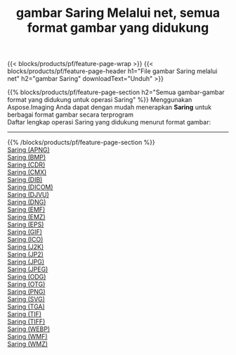 ﻿---
title: gambar Saring Melalui net, semua format gambar yang didukung 
weight: 3920
url: /id/net/filter 
lang: id
langdirlevel: 2
locales: zh-hans,ja,it,ru,de,es,fr,nl,id,lt,pl,pt,vi,tr,ko,zh-hant,ar,hi,th,sv,cs,uk,he
description: Menggunakan Aspose.Imaging Anda dapat dengan mudah Saring gambar Via net
---

{{< blocks/products/pf/feature-page-wrap >}}
{{< blocks/products/pf/feature-page-header h1="File gambar Saring melalui net" h2="gambar Saring" downloadText="Unduh" >}}


{{% blocks/products/pf/feature-page-section  h2="Semua gambar-gambar format yang didukung untuk operasi Saring" %}}
Menggunakan Aspose.Imaging Anda dapat dengan mudah menerapkan **Saring** untuk berbagai format gambar secara terprogram
<br/>
Daftar lengkap operasi Saring yang didukung menurut format gambar:
<hr/>
{{% /blocks/products/pf/feature-page-section %}}
<div class="container-fluid productfamilypage bg-gray">
    <div class="convertypes bg-gray agp-content section">
        <div class="container">
		<div class="row other-converters">
		    <div class='col-md-2 other-converter remove-lp remove-rp'><a href="/imaging/id/net/filter/apng" >Saring (APNG)</a></div><div class='col-md-2 other-converter remove-lp remove-rp'><a href="/imaging/id/net/filter/bmp" >Saring (BMP)</a></div><div class='col-md-2 other-converter remove-lp remove-rp'><a href="/imaging/id/net/filter/cdr" >Saring (CDR)</a></div><div class='col-md-2 other-converter remove-lp remove-rp'><a href="/imaging/id/net/filter/cmx" >Saring (CMX)</a></div><div class='col-md-2 other-converter remove-lp remove-rp'><a href="/imaging/id/net/filter/dib" >Saring (DIB)</a></div><div class='col-md-2 other-converter remove-lp remove-rp'><a href="/imaging/id/net/filter/dicom" >Saring (DICOM)</a></div><div class='col-md-2 other-converter remove-lp remove-rp'><a href="/imaging/id/net/filter/djvu" >Saring (DJVU)</a></div><div class='col-md-2 other-converter remove-lp remove-rp'><a href="/imaging/id/net/filter/dng" >Saring (DNG)</a></div><div class='col-md-2 other-converter remove-lp remove-rp'><a href="/imaging/id/net/filter/emf" >Saring (EMF)</a></div><div class='col-md-2 other-converter remove-lp remove-rp'><a href="/imaging/id/net/filter/emz" >Saring (EMZ)</a></div><div class='col-md-2 other-converter remove-lp remove-rp'><a href="/imaging/id/net/filter/eps" >Saring (EPS)</a></div><div class='col-md-2 other-converter remove-lp remove-rp'><a href="/imaging/id/net/filter/gif" >Saring (GIF)</a></div><div class='col-md-2 other-converter remove-lp remove-rp'><a href="/imaging/id/net/filter/ico" >Saring (ICO)</a></div><div class='col-md-2 other-converter remove-lp remove-rp'><a href="/imaging/id/net/filter/j2k" >Saring (J2K)</a></div><div class='col-md-2 other-converter remove-lp remove-rp'><a href="/imaging/id/net/filter/jp2" >Saring (JP2)</a></div><div class='col-md-2 other-converter remove-lp remove-rp'><a href="/imaging/id/net/filter/jpg" >Saring (JPG)</a></div><div class='col-md-2 other-converter remove-lp remove-rp'><a href="/imaging/id/net/filter/jpeg" >Saring (JPEG)</a></div><div class='col-md-2 other-converter remove-lp remove-rp'><a href="/imaging/id/net/filter/odg" >Saring (ODG)</a></div><div class='col-md-2 other-converter remove-lp remove-rp'><a href="/imaging/id/net/filter/otg" >Saring (OTG)</a></div><div class='col-md-2 other-converter remove-lp remove-rp'><a href="/imaging/id/net/filter/png" >Saring (PNG)</a></div><div class='col-md-2 other-converter remove-lp remove-rp'><a href="/imaging/id/net/filter/svg" >Saring (SVG)</a></div><div class='col-md-2 other-converter remove-lp remove-rp'><a href="/imaging/id/net/filter/tga" >Saring (TGA)</a></div><div class='col-md-2 other-converter remove-lp remove-rp'><a href="/imaging/id/net/filter/tif" >Saring (TIF)</a></div><div class='col-md-2 other-converter remove-lp remove-rp'><a href="/imaging/id/net/filter/tiff" >Saring (TIFF)</a></div><div class='col-md-2 other-converter remove-lp remove-rp'><a href="/imaging/id/net/filter/webp" >Saring (WEBP)</a></div><div class='col-md-2 other-converter remove-lp remove-rp'><a href="/imaging/id/net/filter/wmf" >Saring (WMF)</a></div><div class='col-md-2 other-converter remove-lp remove-rp'><a href="/imaging/id/net/filter/wmz" >Saring (WMZ)</a></div>
                </div>
        </div>
    </div>
</div>
<br/>
